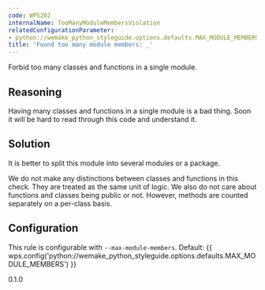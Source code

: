 ```yaml
---
code: WPS202
internalName: TooManyModuleMembersViolation
relatedConfigurationParameter:
- python://wemake_python_styleguide.options.defaults.MAX_MODULE_MEMBERS
title: 'Found too many module members: _'
---
```


Forbid too many classes and functions in a single module.

## Reasoning
Having many classes and functions in a single module is a bad thing.
Soon it will be hard to read through this code and understand it.

## Solution
It is better to split this module into several modules or a package.

We do not make any distinctions between classes and functions in this
check. They are treated as the same unit of logic. We also do not care
about functions and classes being public or not. However, methods are
counted separately on a per-class basis.

## Configuration
This rule is configurable with `--max-module-members`. Default:
{{ wps.config('python://wemake_python_styleguide.options.defaults.MAX_MODULE_MEMBERS') }}

<div class="versionadded">

0.1.0

</div>